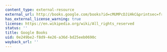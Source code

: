 ```yaml
---
content_type: external-resource
external_url: http://books.google.com/books?id=cMUMPcDJiHkC&printsec=frontcover
has_external_license_warning: true
license: https://en.wikipedia.org/wiki/All_rights_reserved
status: ''
title: Google Books
uid: 0e249be2-f8d9-4e26-a36d-bd25eeb0690c
wayback_url: ''
---
```

